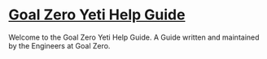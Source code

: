 # [Goal Zero Yeti Help Guide](https://goalzero26503.github.io/yeti-wifi-public/)

Welcome to the Goal Zero Yeti Help Guide. A Guide written and maintained by the Engineers at Goal Zero.

